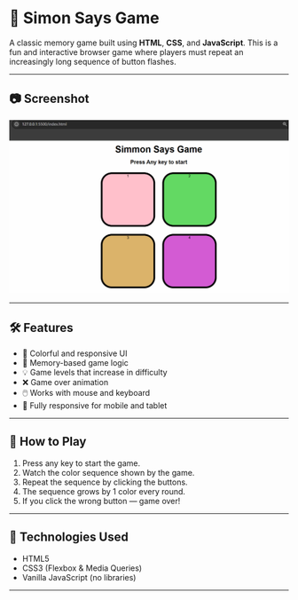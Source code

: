 # 🧠 Simon Says Game

A classic memory game built using **HTML**, **CSS**, and **JavaScript**. This is a fun and interactive browser game where players must repeat an increasingly long sequence of button flashes.

---


## 📷 Screenshot

![Simon Says Game Screenshot](./screenshot.png)

---

## 🛠️ Features

- 🎨 Colorful and responsive UI
- 🧠 Memory-based game logic
- 💡 Game levels that increase in difficulty
- ❌ Game over animation
- 🖱️ Works with mouse and keyboard
- 📱 Fully responsive for mobile and tablet

---

## 🚀 How to Play

1. Press any key to start the game.
2. Watch the color sequence shown by the game.
3. Repeat the sequence by clicking the buttons.
4. The sequence grows by 1 color every round.
5. If you click the wrong button — game over!

---

## 🧾 Technologies Used

- HTML5
- CSS3 (Flexbox & Media Queries)
- Vanilla JavaScript (no libraries)

---



